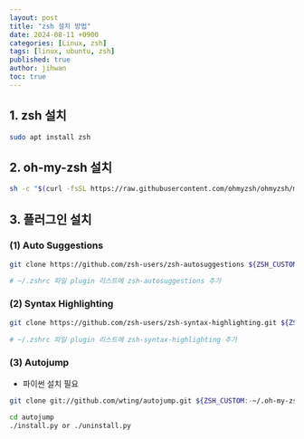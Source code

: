 ```yaml
---
layout: post
title: "zsh 설치 방법"
date: 2024-08-11 +0900
categories: [Linux, zsh]
tags: [linux, ubuntu, zsh]
published: true
author: jihwan
toc: true
---
```


## 1. zsh 설치
```bash
sudo apt install zsh
```

## 2. oh-my-zsh 설치
```bash
sh -c "$(curl -fsSL https://raw.githubusercontent.com/ohmyzsh/ohmyzsh/master/tools/install.sh)"
```


## 3. 플러그인 설치
### (1) Auto Suggestions
```bash
git clone https://github.com/zsh-users/zsh-autosuggestions ${ZSH_CUSTOM:-~/.oh-my-zsh/custom}/plugins/zsh-autosuggestions

# ~/.zshrc 파일 plugin 리스트에 zsh-autosuggestions 추가
```

### (2) Syntax Highlighting
```bash
git clone https://github.com/zsh-users/zsh-syntax-highlighting.git ${ZSH_CUSTOM:-~/.oh-my-zsh/custom}/plugins/zsh-syntax-highlighting
 
# ~/.zshrc 파일 plugin 리스트에 zsh-syntax-highlighting 추가
```

### (3) Autojump
- 파이썬 설치 필요

```bash
git clone git://github.com/wting/autojump.git ${ZSH_CUSTOM:-~/.oh-my-zsh/custom}/plugins/autojump

cd autojump
./install.py or ./uninstall.py
```